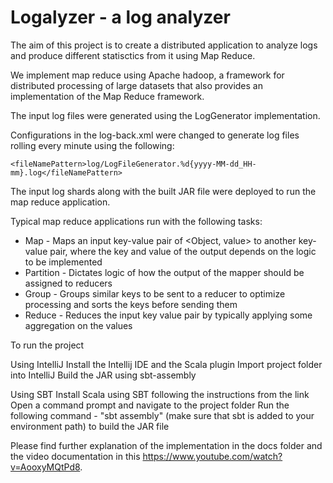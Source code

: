 # Logalyzer - a log analyzer

The aim of this project is to create a distributed application to analyze logs and produce different statisctics
from it using Map Reduce.

We implement map reduce using Apache hadoop, a framework for distributed processing of large datasets that also provides
an implementation of the Map  Reduce framework.

The input log files were generated using the LogGenerator implementation. 

Configurations in the log-back.xml were changed to generate log files rolling every minute using the following:

`<fileNamePattern>log/LogFileGenerator.%d{yyyy-MM-dd_HH-mm}.log</fileNamePattern>`

The input log shards along with the built JAR file were deployed to run the map reduce application.

Typical map reduce applications run with the following tasks:

* Map - Maps an input key-value pair of <Object, value> to another key-value pair, where the key and value of the output depends on the logic to be implemented
* Partition - Dictates logic of how the output of the mapper should be assigned to reducers
* Group - Groups similar keys to be sent to a reducer to optimize processing and sorts the keys before sending them
* Reduce - Reduces the input key value pair by typically applying some aggregation on the values

To run the project

Using IntelliJ
Install the Intellij IDE and the Scala plugin
Import project folder into IntelliJ
Build the JAR using sbt-assembly

Using SBT
Install Scala using SBT following the instructions from the link
Open a command prompt and navigate to the project folder
Run the following command - "sbt assembly" (make sure that sbt is added to your environment path) to build the JAR file

Please find further explanation of the implementation in the docs folder and the video documentation in this https://www.youtube.com/watch?v=AooxyMQtPd8.



